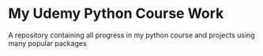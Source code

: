 # My Udemy Python Course Work

A repository containing all progress in my python course and projects using many popular packages
